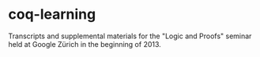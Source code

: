 coq-learning
============

Transcripts and supplemental materials for the "Logic and Proofs"
seminar held at Google Zürich in the beginning of 2013.
